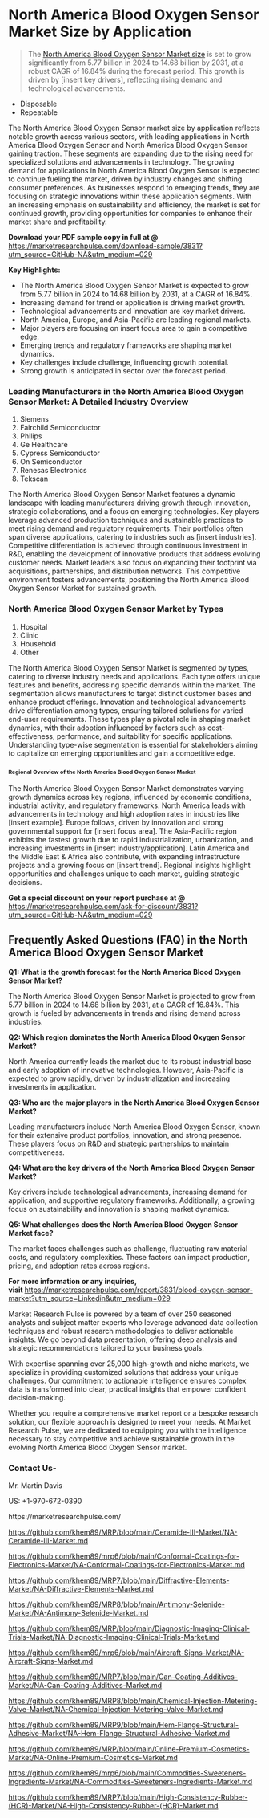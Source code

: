 <h1>North America Blood Oxygen Sensor Market&nbsp;Size by Application</h1><blockquote><p>The <a href="https://marketresearchpulse.com/download-sample/3831?utm_source=GitHub-NA&amp;utm_medium=029">North America Blood Oxygen Sensor Market size</a> is set to grow significantly from 5.77 billion in 2024 to 14.68 billion by 2031, at a robust CAGR of 16.84% during the forecast period. This growth is driven by [insert key drivers], reflecting rising demand and technological advancements.</p></blockquote><ul><li>Disposable<li> Repeatable</li></ul><p>The North America Blood Oxygen Sensor market size by application reflects notable growth across various sectors, with leading applications in North America Blood Oxygen Sensor and North America Blood Oxygen Sensor gaining traction. These segments are expanding due to the rising need for specialized solutions and advancements in technology. The growing demand for applications in North America Blood Oxygen Sensor is expected to continue fueling the market, driven by industry changes and shifting consumer preferences. As businesses respond to emerging trends, they are focusing on strategic innovations within these application segments. With an increasing emphasis on sustainability and efficiency, the market is set for continued growth, providing opportunities for companies to enhance their market share and profitability.</p><p><strong>Download your PDF sample copy in full at @ </strong><a href="https://marketresearchpulse.com/download-sample/3831?utm_source=GitHub-NA&amp;utm_medium=029">https://marketresearchpulse.com/download-sample/3831?utm_source=GitHub-NA&amp;utm_medium=029</a></p><p><strong>Key Highlights: </strong></p><ul><li>The North America Blood Oxygen Sensor Market is expected to grow from 5.77 billion in 2024 to 14.68 billion by 2031, at a CAGR of 16.84%.</li><li>Increasing demand for trend or application is driving market growth.</li><li>Technological advancements and innovation are key market drivers.</li><li>North America, Europe, and Asia-Pacific are leading regional markets.</li><li>Major players are focusing on insert focus area to gain a competitive edge.</li><li>Emerging trends and regulatory frameworks are shaping market dynamics.</li><li>Key challenges include challenge, influencing growth potential.</li><li>Strong growth is anticipated in sector over the forecast period.</li></ul><h3>Leading Manufacturers in the North America Blood Oxygen Sensor Market: A Detailed Industry Overview</h3><ol><li>Siemens</li><li>Fairchild Semiconductor</li><li>Philips</li><li>Ge Healthcare</li><li>Cypress Semiconductor</li><li>On Semiconductor</li><li>Renesas Electronics</li><li>Tekscan</li></ol><div class="flex max-w-full flex-col flex-grow"><div class="min-h-8 text-message flex w-full flex-col items-end gap-2 whitespace-normal break-words [.text-message+&amp;]:mt-5" dir="auto" data-message-author-role="assistant" data-message-id="fd8432e4-4910-450d-b182-61b7bfb0a01f" data-message-model-slug="gpt-4o"><div class="flex w-full flex-col gap-1 empty:hidden first:pt-[3px]"><div class="markdown prose w-full break-words dark:prose-invert light"><p>The North America Blood Oxygen Sensor Market features a dynamic landscape with leading manufacturers driving growth through innovation, strategic collaborations, and a focus on emerging technologies. Key players leverage advanced production techniques and sustainable practices to meet rising demand and regulatory requirements. Their portfolios often span diverse applications, catering to industries such as [insert industries]. Competitive differentiation is achieved through continuous investment in R&amp;D, enabling the development of innovative products that address evolving customer needs. Market leaders also focus on expanding their footprint via acquisitions, partnerships, and distribution networks. This competitive environment fosters advancements, positioning the North America Blood Oxygen Sensor Market for sustained growth.</p></div></div></div></div><h3>North America Blood Oxygen Sensor Market by Types</h3><ol><li>Hospital<li> Clinic<li> Household<li> Other</li></ol><div class="flex max-w-full flex-col flex-grow"><div class="min-h-8 text-message flex w-full flex-col items-end gap-2 whitespace-normal break-words [.text-message+&amp;]:mt-5" dir="auto" data-message-author-role="assistant" data-message-id="084470be-0bb7-4664-bddf-5156b4f41249" data-message-model-slug="gpt-4o-mini"><div class="flex w-full flex-col gap-1 empty:hidden first:pt-[3px]"><div class="markdown prose w-full break-words dark:prose-invert light"><p>The North America Blood Oxygen Sensor Market is segmented by types, catering to diverse industry needs and applications. Each type offers unique features and benefits, addressing specific demands within the market. The segmentation allows manufacturers to target distinct customer bases and enhance product offerings. Innovation and technological advancements drive differentiation among types, ensuring tailored solutions for varied end-user requirements. These types play a pivotal role in shaping market dynamics, with their adoption influenced by factors such as cost-effectiveness, performance, and suitability for specific applications. Understanding type-wise segmentation is essential for stakeholders aiming to capitalize on emerging opportunities and gain a competitive edge.</p></div></div></div></div><h3><span style="font-size: 11px;">Regional Overview of the North America Blood Oxygen Sensor Market</span></h3><div class="flex max-w-full flex-col flex-grow"><div class="min-h-8 text-message flex w-full flex-col items-end gap-2 whitespace-normal break-words [.text-message+&amp;]:mt-5" dir="auto" data-message-author-role="assistant" data-message-id="e9038762-ce64-4e30-91c9-9bd413514231" data-message-model-slug="gpt-4o-mini"><div class="flex w-full flex-col gap-1 empty:hidden first:pt-[3px]"><div class="markdown prose w-full break-words dark:prose-invert light"><p>The North America Blood Oxygen Sensor Market demonstrates varying growth dynamics across key regions, influenced by economic conditions, industrial activity, and regulatory frameworks. North America leads with advancements in technology and high adoption rates in industries like [insert example]. Europe follows, driven by innovation and strong governmental support for [insert focus area]. The Asia-Pacific region exhibits the fastest growth due to rapid industrialization, urbanization, and increasing investments in [insert industry/application]. Latin America and the Middle East &amp; Africa also contribute, with expanding infrastructure projects and a growing focus on [insert trend]. Regional insights highlight opportunities and challenges unique to each market, guiding strategic decisions.</p></div></div></div></div><p><strong>Get a special discount on your report purchase at @ </strong><a href="https://marketresearchpulse.com/ask-for-discount/3831?utm_source=GitHub-NA&amp;utm_medium=029">https://marketresearchpulse.com/ask-for-discount/3831?utm_source=GitHub-NA&amp;utm_medium=029</a></p><h2>Frequently Asked Questions (FAQ) in the North America Blood Oxygen Sensor Market</h2><p><strong>Q1: What is the growth forecast for the North America Blood Oxygen Sensor Market?</strong></p><p>The North America Blood Oxygen Sensor Market is projected to grow from 5.77 billion in 2024 to 14.68 billion by 2031, at a CAGR of 16.84%. This growth is fueled by advancements in trends and rising demand across industries.</p><p><strong>Q2: Which region dominates the North America Blood Oxygen Sensor Market?</strong></p><p>North America currently leads the market due to its robust industrial base and early adoption of innovative technologies. However, Asia-Pacific is expected to grow rapidly, driven by industrialization and increasing investments in application.</p><p><strong>Q3: Who are the major players in the North America Blood Oxygen Sensor Market?</strong></p><p>Leading manufacturers include North America Blood Oxygen Sensor, known for their extensive product portfolios, innovation, and strong presence. These players focus on R&amp;D and strategic partnerships to maintain competitiveness.</p><p><strong>Q4: What are the key drivers of the North America Blood Oxygen Sensor Market?</strong></p><p>Key drivers include technological advancements, increasing demand for application, and supportive regulatory frameworks. Additionally, a growing focus on sustainability and innovation is shaping market dynamics.</p><p><strong>Q5: What challenges does the North America Blood Oxygen Sensor Market face?</strong></p><p>The market faces challenges such as challenge, fluctuating raw material costs, and regulatory complexities. These factors can impact production, pricing, and adoption rates across regions.</p><p><strong>For more information or any inquiries, visit&nbsp;</strong><a href="https://marketresearchpulse.com/report/3831/blood-oxygen-sensor-market?utm_source=Linkedin&utm_medium=029">https://marketresearchpulse.com/report/3831/blood-oxygen-sensor-market?utm_source=Linkedin&utm_medium=029</a></p><p>Market Research Pulse is powered by a team of over 250 seasoned analysts and subject matter experts who leverage advanced data collection techniques and robust research methodologies to deliver actionable insights. We go beyond data presentation, offering deep analysis and strategic recommendations tailored to your business goals.</p><p>With expertise spanning over 25,000 high-growth and niche markets, we specialize in providing customized solutions that address your unique challenges. Our commitment to actionable intelligence ensures complex data is transformed into clear, practical insights that empower confident decision-making.</p><p>Whether you require a comprehensive market report or a bespoke research solution, our flexible approach is designed to meet your needs. At Market Research Pulse, we are dedicated to equipping you with the intelligence necessary to stay competitive and achieve sustainable growth in the evolving North America Blood Oxygen Sensor market.</p><h3><strong>Contact Us-</strong></h3><p>Mr. Martin Davis</p><p>US: +1-970-672-0390</p><p>https://marketresearchpulse.com/</p><p><a href="https://github.com/khem89/MRP/blob/main/Ceramide-III-Market/NA-Ceramide-III-Market.md">https://github.com/khem89/MRP/blob/main/Ceramide-III-Market/NA-Ceramide-III-Market.md</a></p><p><a href="https://github.com/khem89/mrp6/blob/main/Conformal-Coatings-for-Electronics-Market/NA-Conformal-Coatings-for-Electronics-Market.md">https://github.com/khem89/mrp6/blob/main/Conformal-Coatings-for-Electronics-Market/NA-Conformal-Coatings-for-Electronics-Market.md</a></p><p><a href="https://github.com/khem89/MRP7/blob/main/Diffractive-Elements-Market/NA-Diffractive-Elements-Market.md">https://github.com/khem89/MRP7/blob/main/Diffractive-Elements-Market/NA-Diffractive-Elements-Market.md</a></p><p><a href="https://github.com/khem89/MRP8/blob/main/Antimony-Selenide-Market/NA-Antimony-Selenide-Market.md">https://github.com/khem89/MRP8/blob/main/Antimony-Selenide-Market/NA-Antimony-Selenide-Market.md</a></p><p><a href="https://github.com/khem89/MRP/blob/main/Diagnostic-Imaging-Clinical-Trials-Market/NA-Diagnostic-Imaging-Clinical-Trials-Market.md">https://github.com/khem89/MRP/blob/main/Diagnostic-Imaging-Clinical-Trials-Market/NA-Diagnostic-Imaging-Clinical-Trials-Market.md</a></p><p><a href="https://github.com/khem89/mrp6/blob/main/Aircraft-Signs-Market/NA-Aircraft-Signs-Market.md">https://github.com/khem89/mrp6/blob/main/Aircraft-Signs-Market/NA-Aircraft-Signs-Market.md</a></p><p><a href="https://github.com/khem89/MRP7/blob/main/Can-Coating-Additives-Market/NA-Can-Coating-Additives-Market.md">https://github.com/khem89/MRP7/blob/main/Can-Coating-Additives-Market/NA-Can-Coating-Additives-Market.md</a></p><p><a href="https://github.com/khem89/MRP8/blob/main/Chemical-Injection-Metering-Valve-Market/NA-Chemical-Injection-Metering-Valve-Market.md">https://github.com/khem89/MRP8/blob/main/Chemical-Injection-Metering-Valve-Market/NA-Chemical-Injection-Metering-Valve-Market.md</a></p><p><a href="https://github.com/khem89/MRP9/blob/main/Hem-Flange-Structural-Adhesive-Market/NA-Hem-Flange-Structural-Adhesive-Market.md">https://github.com/khem89/MRP9/blob/main/Hem-Flange-Structural-Adhesive-Market/NA-Hem-Flange-Structural-Adhesive-Market.md</a></p><p><a href="https://github.com/khem89/MRP/blob/main/Online-Premium-Cosmetics-Market/NA-Online-Premium-Cosmetics-Market.md">https://github.com/khem89/MRP/blob/main/Online-Premium-Cosmetics-Market/NA-Online-Premium-Cosmetics-Market.md</a></p><p><a href="https://github.com/khem89/mrp6/blob/main/Commodities-Sweeteners-Ingredients-Market/NA-Commodities-Sweeteners-Ingredients-Market.md">https://github.com/khem89/mrp6/blob/main/Commodities-Sweeteners-Ingredients-Market/NA-Commodities-Sweeteners-Ingredients-Market.md</a></p><p><a href="https://github.com/khem89/MRP7/blob/main/High-Consistency-Rubber-(HCR)-Market/NA-High-Consistency-Rubber-(HCR)-Market.md">https://github.com/khem89/MRP7/blob/main/High-Consistency-Rubber-(HCR)-Market/NA-High-Consistency-Rubber-(HCR)-Market.md</a></p>
